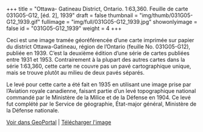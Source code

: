 +++
title = "Ottawa- Gatineau District, Ontario. 1:63,360. Feuille de carte 031G05-G12, [éd. 2], 1939"
draft = false
thumbnail = "img/thumb/031G05-G12_1939.gif"
fullimage = "img/full/031G05-G12_1939.jpg"
showonlyimage = false
id = "031G05-G12_1939"
weight = 4
+++

Ceci est une image tramée géoréférencée d’une carte imprimée sur papier du district Ottawa-Gatineau, région de l’Ontario (feuille No. 031G05-G12), publiée en 1939. C’est la deuxième édition d’une série de cartes publiées entre 1931 et 1953. Contrairement à la plupart des autres cartes dans la série 1:63,360, cette carte ne couvre pas un pavé cartographique unique, mais se trouve plutôt au milieu de deux pavés séparés.

<!--more-->

Le levé pour cette carte a été fait en 1935 en utilisant une image prise par l’Aviation royale canadienne, faisant partie d’un levé topographique national commandé par le Ministère de la Milice et de la Défense en 1904. Ce levé fut complété par le Service de géographie, État-major général, Ministère de la Défense nationale.

[Voir dans GeoPortal](http://geo.scholarsportal.info/#r/details/_uri@=HTDP63360K031G05-G12_1939TIFF&_add:true) | [Télécharger l'image](https://ocul.on.ca/topomaps/map-images/HTDP63360K031G05-G12_1939TIFF.jpg)
